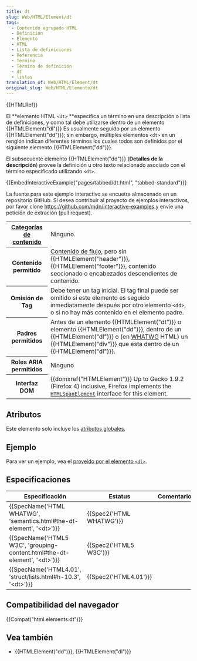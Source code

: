 ```yaml
---
title: dt
slug: Web/HTML/Element/dt
tags:
  - Contenido agrupado HTML
  - Definición
  - Elemento
  - HTML
  - Lista de definiciones
  - Referencia
  - Término
  - Término de definición
  - dt
  - listas
translation_of: Web/HTML/Element/dt
original_slug: Web/HTML/Elemento/dt
---
```

{{HTMLRef}}

El **elemento HTML `<dt>` **especifica un término en una descripción o lista de definiciones, y como tal debe utilizarse dentro de un elemento {{HTMLElement("dl")}} Es usualmente seguido por un elemento {{HTMLElement("dd")}}; sin embargo, múltiples elementos `<dt>` en un renglón indican diferentes términos los cuales todos son definidos por el siguiente elemento {{HTMLElement("dd")}}.

El subsecuente elemento {{HTMLElement("dd")}} (**Detalles de la descripción**) provee la definición u otro texto relacionado asociado con el término especificado utilizando `<dt>`.

{{EmbedInteractiveExample("pages/tabbed/dt.html", "tabbed-standard")}}

<p class="hidden">La fuente para este ejemplo interactivo se encuetra almacenado en un repositorio GitHub. Si desea contribuir al proyecto de ejemplos interactivos, por favor clone <a href="https://github.com/mdn/interactive-examples">https://github.com/mdn/interactive-examples </a>y envíe una petición de extración (pull request).</p>

<table class="properties">
  <tbody>
    <tr>
      <th scope="row">
        <a href="/es/docs/Web/Guide/HTML/categorias_de_contenido"
          >Categorías de contenido</a
        >
      </th>
      <td>Ninguno.</td>
    </tr>
    <tr>
      <th scope="row">Contenido permitido</th>
      <td>
        <a
          href="/es/docs/Web/Guide/HTML/categorias_de_contenido#Contenido_dinámico"
          >Contenido de flujo</a
        >, pero sin {{HTMLElement("header")}},
        {{HTMLElement("footer")}}, contenido seccionado o encabezados
        descendientes de contenido.
      </td>
    </tr>
    <tr>
      <th scope="row">Omisión de Tag</th>
      <td>
        Debe tener un tag inicial. El tag final puede ser omitido si este
        elemento es seguido inmediatamente después por otro elemento
        <code>&#x3C;dd></code>, o si no hay más contenido en el elemento padre.
      </td>
    </tr>
    <tr>
      <th scope="row">Padres permitidos</th>
      <td>
        Antes de un elemento {{HTMLElement("dt")}} o elemento
        {{HTMLElement("dd")}}, dentro de un {{HTMLElement("dl")}}
        o (en <a href="/es/docs/Glossary/WHATWG">WHATWG</a> HTML) un
        {{HTMLElement("div")}} que esta dentro de un
        {{HTMLElement("dl")}}.
      </td>
    </tr>
    <tr>
      <th scope="row">Roles ARIA permitidos</th>
      <td>Ninguno</td>
    </tr>
    <tr>
      <th scope="row">Interfaz DOM</th>
      <td>
        {{domxref("HTMLElement")}} Up to Gecko 1.9.2 (Firefox 4)
        inclusive, Firefox implements the
        <a href="/es/docs/DOM/span"><code>HTMLSpanElement</code></a> interface
        for this element.
      </td>
    </tr>
  </tbody>
</table>

## Atributos

Este elemento solo incluye los [atributos globales](/es/docs/Web/HTML/Atributos_Globales).

## Ejemplo

Para ver un ejemplo, vea el [proveído por el elemento `<dl>`](/es/docs/Web/HTML/Elemento/dl#Examples).

## Especificaciones

| Especificación                                                                                           | Estatus                          | Comentario |
| -------------------------------------------------------------------------------------------------------- | -------------------------------- | ---------- |
| {{SpecName('HTML WHATWG', 'semantics.html#the-dt-element', '&lt;dt&gt;')}}     | {{Spec2('HTML WHATWG')}} |            |
| {{SpecName('HTML5 W3C', 'grouping-content.html#the-dt-element', '&lt;dt&gt;')}} | {{Spec2('HTML5 W3C')}}     |            |
| {{SpecName('HTML4.01', 'struct/lists.html#h-10.3', '&lt;dt&gt;')}}                 | {{Spec2('HTML4.01')}}     |            |

## Compatibilidad del navegador

{{Compat("html.elements.dt")}}

## Vea también

- {{HTMLElement("dd")}}, {{HTMLElement("dl")}}
